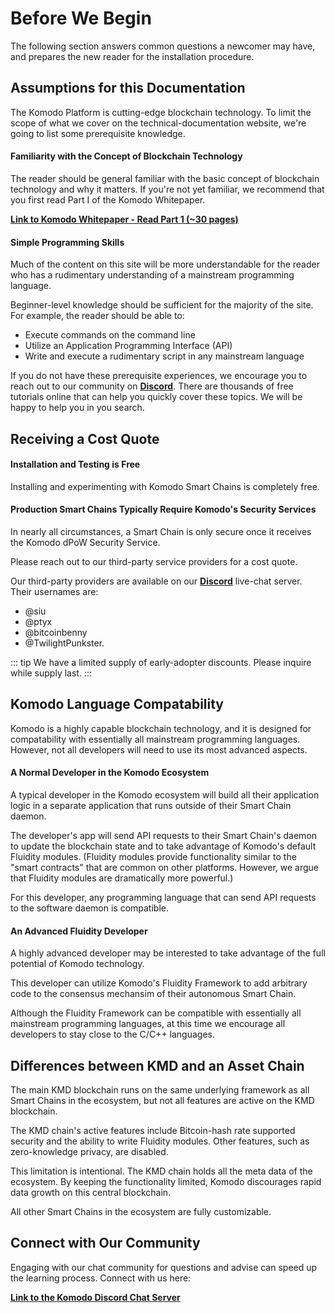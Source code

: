 # Before We Begin

The following section answers common questions a newcomer may have, and prepares the new reader for the installation procedure.

## Assumptions for this Documentation

The Komodo Platform is cutting-edge blockchain technology. To limit the scope of what we cover on the technical-documentation website, we're going to list some prerequisite knowledge. 

#### Familiarity with the Concept of Blockchain Technology

The reader should be general familiar with the basic concept of blockchain technology and why it matters. If you're not yet familiar, we recommend that you first read Part I of the Komodo Whitepaper.

[<b>Link to Komodo Whitepaper - Read Part 1 (~30 pages)</b>](https://www.komodoplatform.com/whitepaper)

#### Simple Programming Skills

Much of the content on this site will be more understandable for the reader who has a rudimentary understanding of a mainstream programming language. 

Beginner-level knowledge should be sufficient for the majority of the site. For example, the reader should be able to:

- Execute commands on the command line
- Utilize an Application Programming Interface (API)
- Write and execute a rudimentary script in any mainstream language

If you do not have these prerequisite experiences, we encourage you to reach out to our community on [<b>Discord</b>](https://komodoplatform.com/discord). There are thousands of free tutorials online that can help you quickly cover these topics. We will be happy to help you in you search.

## Receiving a Cost Quote

#### Installation and Testing is Free

Installing and experimenting with Komodo Smart Chains is completely free.

#### Production Smart Chains Typically Require Komodo's Security Services

In nearly all circumstances, a Smart Chain is only secure once it receives the Komodo dPoW Security Service.

Please reach out to our third-party service providers for a cost quote.

Our third-party providers are available on our [<b>Discord</b>](https://komodoplatform.com/discord) live-chat server. Their usernames are:

- @siu
- @ptyx
- @bitcoinbenny
- @TwilightPunkster.

::: tip
We have a limited supply of early-adopter discounts. Please inquire while supply last.
:::

## Komodo Language Compatability 

Komodo is a highly capable blockchain technology, and it is designed for compatability with essentially all mainstream programming languages. However, not all developers will need to use its most advanced aspects.

#### A Normal Developer in the Komodo Ecosystem

A typical developer in the Komodo ecosystem will build all their application logic in a separate application that runs outside of their Smart Chain daemon. 

The developer's app will send API requests to their Smart Chain's daemon to update the blockchain state and to take advantage of Komodo's default Fluidity modules. (Fluidity modules provide functionality similar to the "smart contracts" that are common on other platforms. However, we argue that Fluidity modules are dramatically more powerful.) 

For this developer, any programming language that can send API requests to the software daemon is compatible.

#### An Advanced Fluidity Developer

A highly advanced developer may be interested to take advantage of the full potential of Komodo technology. 

This developer can utilize Komodo's Fluidity Framework to add arbitrary code to the consensus mechansim of their autonomous Smart Chain.

Although the Fluidity Framework can be compatible with essentially all mainstream programming languages, at this time we encourage all developers to stay close to the C/C++ languages. 

## Differences between KMD and an Asset Chain

The main KMD blockchain runs on the same underlying framework as all Smart Chains in the ecosystem, but not all features are active on the KMD blockchain.

The KMD chain's active features include Bitcoin-hash rate supported security and the ability to write Fluidity modules. Other features, such as zero-knowledge privacy, are disabled.

This limitation is intentional. The KMD chain holds all the meta data of the ecosystem. By keeping the functionality limited, Komodo discourages rapid data growth on this central blockchain.

All other Smart Chains in the ecosystem are fully customizable. 

## Connect with Our Community

Engaging with our chat community for questions and advise can speed up the learning process. Connect with us here:

[<b>Link to the Komodo Discord Chat Server</b>](https://komodoplatform.com/discord)

<!--
## Educational Outline for New Developers

The Komodo Platform offers a wide variety of functionality. Komodo can seem overwhelming at first. We hope this outline can help the reader to structure their approach. 

#### Install the Basic Komodo Software

The first step is to install Komodo software on your machine.

[Follow through the instructions here,](../installations/basic-instructions.html#installing-basic-komodo-software) and return to this spot in the outline when you are finished.

#### Get Acquainted With komodod and komodo-cli

Now that you have `komodod` and `komodo-cli` installed, [skim briefly through the instructions on how to interact with a Komodo-based daemon, linked here](../installations/basic-instructions.html#interacting-with-komodo-chains).

You'll come back to this section later, once you're ready to execute API commands and runtime parameters.

::: tip
You do not need to launch or sync the main Komodo chain (KMD), and you do not need to own any KMD to test a Smart Chain.
:::

#### Create Your First Asset Chain

With `komodod` and `komodo-cli` installed you're ready to spin up a Smart Chain.

[Follow the instructions in this linked guide to build your first Smart Chain.](../installations/creating-asset-chains.html#creating-a-new-asset-chain)

We recommend that you use the simplest of settings for now.

For example:

`./komodod -ac_name=HELLOWORLD -ac_supply=777777 &`

#### Execute Elementary RPC's

After you have your Smart Chain running on both nodes, we recommend executing some basic rpc calls in the terminal.

Here are links to some simple and common rpc examples:

[getnewaddress](../komodo-api/wallet.html#getnewaddress)

[sendtoaddress](../komodo-api/wallet.html#sendtoaddress)

[getinfo](../komodo-api/control.html#getinfo)

As Komodo is downstream from both [Bitcoin](https://bitcoin.org) and [Zcash](https://z.cash), essentially all of the commands that are available on those two upstream blockchains are also available here.

#### Test Out Platform-Specific Features

We create many features, functionalities, and commands that are specifically designed for dApp and platform-oriented developers.

For example, you can learn how to make Smart Chains that are more complicated in nature.

[Read this documentation first to get the basic idea](../installations/asset-chain-parameters.html).

Once you understand the concept, you can test a few asset-chain tricks -- like making your Smart Chain's consensus mechanism [a mix between Proof of Work and Proof of Stake](../installations/asset-chain-parameters.html#ac-staked).

Or, you could make your Smart Chain suitable for a rapid mining period, followed by complete blockchain disposal. Use parameters such as [ac_end](../installations/asset-chain-parameters.html#ac-end), [ac_reward](../installations/asset-chain-parameters.html#ac-reward), [ac_decay](../installations/asset-chain-parameters.html#ac-decay), and [ac_perc](../installations/asset-chain-parameters.html#ac-perc) for this effect.

#### Discover Custom Consensus Modules

Now you should be ready to head into the territory for utilizing Komodo's built-in methods to customize your own consensus mechanism.

Playing with your consensus mechanism is akin to creating what other blockchain platforms call a "smart contract." However, on Komodo, things are different. We would argue this method is better, but we admit we're biased.

If you need to catch the general idea, read the section, [Custom Consensus Overview](custom-consensus-overview.html).

First, you must create a Smart Chain that has the [ac_cc runtime parameter properly enabled](../installations/asset-chain-parameters.html#ac-cc).

With this activated, you can try a few existing templates:

- [Create ERC20 tokens on your new Smart Chain](../customconsensus/tokens.html)
- Try using your [built-in on-chain DEX](../customconsensus/gateways.html)
- Use [the oracles smart-contract template](../customconsensus/oracles.html) to import real-world data to your blockchain, which can then affect blockchain behavior

...and more!

#### Learn About BarterDEX and Agama

Your Smart Chain can easily be integrated into our native atomic-swap powered DEX, [BarterDEX](../installations/basic-instructions.html#komodo-s-native-dex-barterdex), and our multi-coin wallet, [Agama](https://komodoplatform.com/komodo-wallets/).

You can learn more about both on [docs.komodoplatform.com](https://docs.komodoplatform.com).


-->
